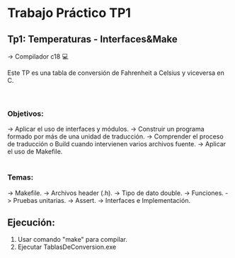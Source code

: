 # Trabajo Práctico TP1
## Tp1: Temperaturas - Interfaces&Make

-> Compilador c18 💻

Este TP es una tabla de conversión de Fahrenheit a Celsius y viceversa en C.<br /><br /><br />
### Objetivos:
-> Aplicar el uso de interfaces y módulos.
-> Construir un programa formado por más de una unidad de traducción.
-> Comprender el proceso de traducción o Build cuando intervienen varios archivos fuente.
-> Aplicar el uso de Makefile.
<br/><br/>
### Temas:
-> Makefile.
-> Archivos header (.h).
-> Tipo de dato double.
-> Funciones.
-> Pruebas unitarias.
-> Assert.
-> Interfaces e Implementación.


## Ejecución:

1. Usar comando "make" para compilar.
2. Ejecutar TablasDeConversion.exe